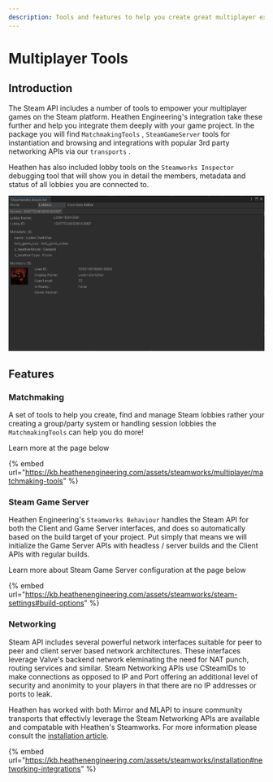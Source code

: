 ```yaml
---
description: Tools and features to help you create great multiplayer experances
---
```


# Multiplayer Tools

## Introduction

The Steam API includes a number of tools to empower your multiplayer games on the Steam platform. Heathen Engineering's integration take these further and help you integrate them deeply with your game project. In the package you will find `MatchmakingTools` , `SteamGameServer` tools for instantiation and browsing and integrations with popular 3rd party networking APIs via our `transports` .&#x20;

Heathen has also included lobby tools on the `Steamworks Inspector` debugging tool that will show you in detail the members, metadata and status of all lobbies you are connected to.

![Screen shot of the Steamworks Inspector Lobbies tab](<../../../.gitbook/assets/image (36).png>)

## Features

### Matchmaking

A set of tools to help you create, find and manage Steam lobbies rather your creating a group/party system or handling session lobbies the `MatchmakingTools` can help you do more!

Learn more at the page below

{% embed url="https://kb.heathenengineering.com/assets/steamworks/multiplayer/matchmaking-tools" %}

### Steam Game Server

Heathen Engineering's `Steamworks Behaviour` handles the Steam API for both the Client and Game Server interfaces, and does so automatically based on the build target of your project. Put simply that means we will initialize the Game Server APIs with headless / server builds and the Client APIs with regular builds.&#x20;

Learn more about Steam Game Server configuration at the page below

{% embed url="https://kb.heathenengineering.com/assets/steamworks/steam-settings#build-options" %}

### Networking

Steam API includes several powerful network interfaces suitable for peer to peer and client server based network architectures. These interfaces leverage Valve's backend network eleminating the need for NAT punch, routing services and similar. Steam Networking APIs use CSteamIDs to make connections as opposed to IP and Port offering an additional level of security and anonimity to your players in that there are no IP addresses or ports to leak.

Heathen has worked with both Mirror and MLAPI to insure community transports that effectivly leverage the Steam Networking APIs are available and compatable with Heathen's Steamworks. For more information please consult the [installation article](../../bgsdk/bgsdk-install.md).

{% embed url="https://kb.heathenengineering.com/assets/steamworks/installation#networking-integrations" %}
